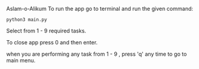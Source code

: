 Aslam-o-Alikum
To run the app go to terminal and run the given command:

    python3 main.py

Select from 1 - 9 required tasks.

To close app press 0 and then enter. 

when you are performing any task from 1 - 9 , press 'q' any time to go to main menu.

